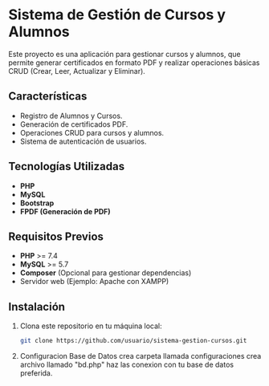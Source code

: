 # Sistema de Gestión de Cursos y Alumnos

Este proyecto es una aplicación para gestionar cursos y alumnos, que permite generar certificados en formato PDF y realizar operaciones básicas CRUD (Crear, Leer, Actualizar y Eliminar).

## Características

- Registro de Alumnos y Cursos.
- Generación de certificados PDF.
- Operaciones CRUD para cursos y alumnos.
- Sistema de autenticación de usuarios.

## Tecnologías Utilizadas

- **PHP**
- **MySQL**
- **Bootstrap**
- **FPDF (Generación de PDF)**

## Requisitos Previos

- **PHP** >= 7.4
- **MySQL** >= 5.7
- **Composer** (Opcional para gestionar dependencias)
- Servidor web (Ejemplo: Apache con XAMPP)

## Instalación

1. Clona este repositorio en tu máquina local:

   ```bash
   git clone https://github.com/usuario/sistema-gestion-cursos.git
2. Configuracion Base de Datos
    crea carpeta llamada configuraciones crea archivo llamado "bd.php" haz las conexion con tu base de datos preferida.
